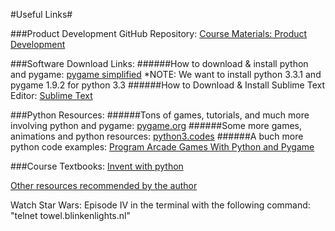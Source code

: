 #Useful Links#


###Product Development GitHub Repository:
[Course Materials: Product Development](https://github.com/AdrienAtallah/Product_Development) 


###Software Download Links:
######How to download & install python and pygame:
[pygame simplified](http://webprojects.eecs.qmul.ac.uk/fa303/pgs/install.html)
*NOTE: We want to install python 3.3.1 and pygame 1.9.2 for python 3.3
######How to Download & Install Sublime Text Editor:
[Sublime Text](http://www.sublimetext.com)


###Python Resources:
######Tons of games, tutorials, and much more involving python and pygame:
[pygame.org](http://www.pygame.org/tags/game)
######Some more games, animations and python resources:
[python3.codes](http://python3.codes/page/2/)
######A buch more python code examples:
[Program Arcade Games With Python and Pygame](http://www.balloonbuilding.com/index.php?chapter=example_code)


###Course Textbooks:
[Invent with python](http://inventwithpython.com/index.html)

[Other resources recommended by the author](http://inventwithpython.com/blog/2010/09/01/the-top-10-pygame-tutorials/)



Watch Star Wars: Episode IV in the terminal with the following command:
"telnet towel.blinkenlights.nl"


